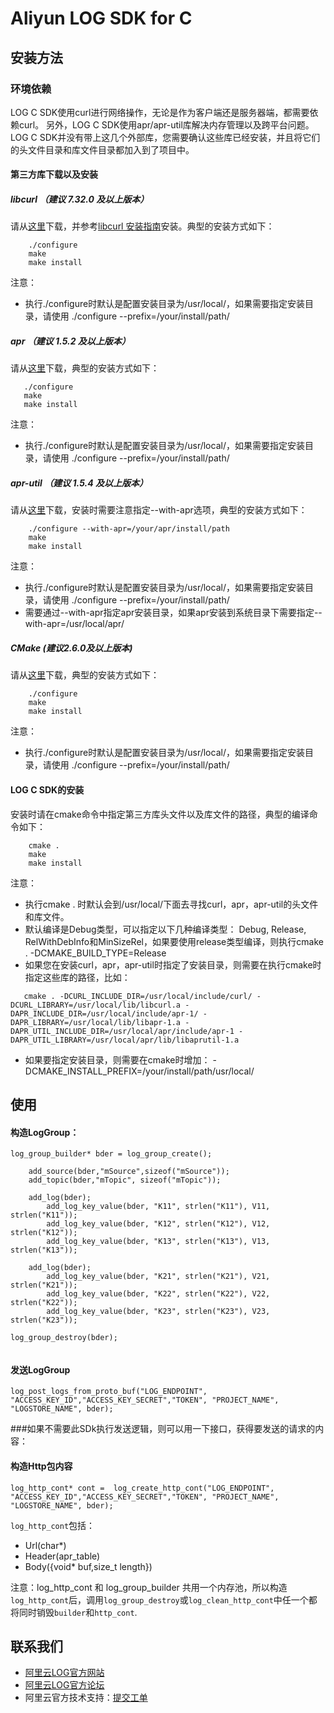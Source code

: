 # Aliyun LOG SDK for C

## 安装方法
### 环境依赖
LOG C SDK使用curl进行网络操作，无论是作为客户端还是服务器端，都需要依赖curl。
另外，LOG C SDK使用apr/apr-util库解决内存管理以及跨平台问题。
LOG C SDK并没有带上这几个外部库，您需要确认这些库已经安装，并且将它们的头文件目录和库文件目录都加入到了项目中。

#### 第三方库下载以及安装

##### libcurl （建议 7.32.0 及以上版本）

  请从[这里](http://curl.haxx.se/download.html)下载，并参考[libcurl 安装指南](http://curl.haxx.se/docs/install.html)安装。典型的安装方式如下：
```shell
    ./configure
    make
    make install
```

注意：
 - 执行./configure时默认是配置安装目录为/usr/local/，如果需要指定安装目录，请使用 ./configure --prefix=/your/install/path/

##### apr （建议 1.5.2 及以上版本）

  请从[这里](https://apr.apache.org/download.cgi)下载，典型的安装方式如下：
 ```shell
    ./configure
    make
    make install
```

注意：
 - 执行./configure时默认是配置安装目录为/usr/local/，如果需要指定安装目录，请使用 ./configure --prefix=/your/install/path/

##### apr-util （建议 1.5.4 及以上版本）

  请从[这里](https://apr.apache.org/download.cgi)下载，安装时需要注意指定--with-apr选项，典型的安装方式如下：
```shell
    ./configure --with-apr=/your/apr/install/path
    make
    make install
```

注意：
 - 执行./configure时默认是配置安装目录为/usr/local/，如果需要指定安装目录，请使用 ./configure --prefix=/your/install/path/
 - 需要通过--with-apr指定apr安装目录，如果apr安装到系统目录下需要指定--with-apr=/usr/local/apr/


##### CMake (建议2.6.0及以上版本)

  请从[这里](https://cmake.org/download)下载，典型的安装方式如下：
```shell
    ./configure
    make
    make install
```

注意：
 - 执行./configure时默认是配置安装目录为/usr/local/，如果需要指定安装目录，请使用 ./configure --prefix=/your/install/path/

#### LOG C SDK的安装

  安装时请在cmake命令中指定第三方库头文件以及库文件的路径，典型的编译命令如下：
```shell
    cmake .
    make
    make install
```

注意：
 - 执行cmake . 时默认会到/usr/local/下面去寻找curl，apr，apr-util的头文件和库文件。
 - 默认编译是Debug类型，可以指定以下几种编译类型： Debug, Release, RelWithDebInfo和MinSizeRel，如果要使用release类型编译，则执行cmake . -DCMAKE_BUILD_TYPE=Release
 - 如果您在安装curl，apr，apr-util时指定了安装目录，则需要在执行cmake时指定这些库的路径，比如：
```shell
   cmake . -DCURL_INCLUDE_DIR=/usr/local/include/curl/ -DCURL_LIBRARY=/usr/local/lib/libcurl.a -DAPR_INCLUDE_DIR=/usr/local/include/apr-1/ -DAPR_LIBRARY=/usr/local/lib/libapr-1.a -DAPR_UTIL_INCLUDE_DIR=/usr/local/apr/include/apr-1 -DAPR_UTIL_LIBRARY=/usr/local/apr/lib/libaprutil-1.a
```
 - 如果要指定安装目录，则需要在cmake时增加： -DCMAKE_INSTALL_PREFIX=/your/install/path/usr/local/

## 使用

#### 构造LogGroup：

```
log_group_builder* bder = log_group_create();

	add_source(bder,"mSource",sizeof("mSource"));
	add_topic(bder,"mTopic", sizeof("mTopic"));

    add_log(bder);
    	add_log_key_value(bder, "K11", strlen("K11"), V11, strlen("K11"));
    	add_log_key_value(bder, "K12", strlen("K12"), V12, strlen("K12"));
    	add_log_key_value(bder, "K13", strlen("K13"), V13, strlen("K13"));
    	
    add_log(bder);
    	add_log_key_value(bder, "K21", strlen("K21"), V21, strlen("K21"));
    	add_log_key_value(bder, "K22", strlen("K22"), V22, strlen("K22"));
    	add_log_key_value(bder, "K23", strlen("K23"), V23, strlen("K23"));

log_group_destroy(bder);
 	
```

#### 发送LogGroup

```
log_post_logs_from_proto_buf("LOG_ENDPOINT", "ACCESS_KEY_ID","ACCESS_KEY_SECRET","TOKEN", "PROJECT_NAME", "LOGSTORE_NAME", bder);

```

###如果不需要此SDk执行发送逻辑，则可以用一下接口，获得要发送的请求的内容：
#### 构造Http包内容

```
log_http_cont* cont =  log_create_http_cont("LOG_ENDPOINT", "ACCESS_KEY_ID","ACCESS_KEY_SECRET","TOKEN", "PROJECT_NAME", "LOGSTORE_NAME", bder);

```

`log_http_cont`包括：

 - Url(char\*)
 - Header(apr_table)
 - Body({void\* buf,size_t length})
 
注意：log_http_cont 和 log_group_builder 共用一个内存池，所以构造`log_http_cont`后，调用`log_group_destroy`或`log_clean_http_cont`中任一个都将同时销毁`builder`和`http_cont`.

## 联系我们
- [阿里云LOG官方网站](https://www.aliyun.com/product/sls/)
- [阿里云LOG官方论坛](https://yq.aliyun.com/groups/50)
- 阿里云官方技术支持：[提交工单](https://workorder.console.aliyun.com/#/ticket/createIndex)
